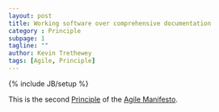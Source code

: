 ```yaml
---
layout: post
title: Working software over comprehensive documentation
category : Principle
subpage: 1
tagline: ""
author: Kevin Trethewey
tags: [Agile, Principle]
---
```

{% include JB/setup %}

This is the second [Principle](/principles.html) of the [Agile Manifesto](/archetype/AgileManifesto/).